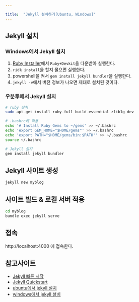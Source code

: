 ```yaml
---

title:  "Jekyll 설치하기[Ubuntu, Windows]"
---
```


## Jekyll 설치
### Windows에서 Jekyll 설치
1. [Ruby Installer](https://rubyinstaller.org/downloads/)에서 `Ruby+Devkit`을 다운받아 실행한다.
2. `ridk install`을 할지 물으면 실행한다.
3. powershell을 켜서 `gem install jekyll bundler`을 실행한다.
4. `jekyll -v`에서 버전 정보가 나오면 제대로 설치된 것이다.

### 우분투에서 Jekyll 설치

```bash
# ruby 설치
sudo apt-get install ruby-full build-essential zlib1g-dev

# .bashrc에 적용
echo '# Install Ruby Gems to ~/gems' >> ~/.bashrc
echo 'export GEM_HOME="$HOME/gems"' >> ~/.bashrc
echo 'export PATH="$HOME/gems/bin:$PATH"' >> ~/.bashrc
source ~/.bashrc

# Jekyll 설치
gem install jekyll bundler
```

## Jekyll 사이트 생성
```bash
jekyll new myblog
```

## 사이트 빌드 & 로컬 서버 적용
```bash
cd myblog
bundle exec jekyll serve
```

## 접속
http://localhost:4000 에 접속한다.

## 참고사이트
- [Jekyll 빠른 시작](https://jekyllrb-ko.github.io/docs/)
- [Jekyll Quickstart](https://jekyllrb.com/docs/)
- [ubuntu에서 jekyll 설치](https://jekyllrb.com/docs/installation/ubuntu/)
- [windows에서 jekyll 설치](https://jekyllrb.com/docs/installation/windows/)
